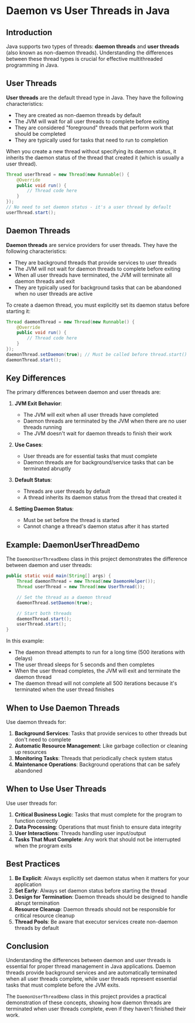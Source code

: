 # Daemon vs User Threads in Java

## Introduction

Java supports two types of threads: **daemon threads** and **user threads** (also known as non-daemon threads). Understanding the differences between these thread types is crucial for effective multithreaded programming in Java.

## User Threads

**User threads** are the default thread type in Java. They have the following characteristics:

- They are created as non-daemon threads by default
- The JVM will wait for all user threads to complete before exiting
- They are considered "foreground" threads that perform work that should be completed
- They are typically used for tasks that need to run to completion

When you create a new thread without specifying its daemon status, it inherits the daemon status of the thread that created it (which is usually a user thread).

```java
Thread userThread = new Thread(new Runnable() {
    @Override
    public void run() {
        // Thread code here
    }
});
// No need to set daemon status - it's a user thread by default
userThread.start();
```

## Daemon Threads

**Daemon threads** are service providers for user threads. They have the following characteristics:

- They are background threads that provide services to user threads
- The JVM will not wait for daemon threads to complete before exiting
- When all user threads have terminated, the JVM will terminate all daemon threads and exit
- They are typically used for background tasks that can be abandoned when no user threads are active

To create a daemon thread, you must explicitly set its daemon status before starting it:

```java
Thread daemonThread = new Thread(new Runnable() {
    @Override
    public void run() {
        // Thread code here
    }
});
daemonThread.setDaemon(true); // Must be called before thread.start()
daemonThread.start();
```

## Key Differences

The primary differences between daemon and user threads are:

1. **JVM Exit Behavior**:
   - The JVM will exit when all user threads have completed
   - Daemon threads are terminated by the JVM when there are no user threads running
   - The JVM doesn't wait for daemon threads to finish their work

2. **Use Cases**:
   - User threads are for essential tasks that must complete
   - Daemon threads are for background/service tasks that can be terminated abruptly

3. **Default Status**:
   - Threads are user threads by default
   - A thread inherits its daemon status from the thread that created it

4. **Setting Daemon Status**:
   - Must be set before the thread is started
   - Cannot change a thread's daemon status after it has started

## Example: DaemonUserThreadDemo

The `DaemonUserThreadDemo` class in this project demonstrates the difference between daemon and user threads:

```java
public static void main(String[] args) {
    Thread daemonThread = new Thread(new DaemonHelper());
    Thread userThread = new Thread(new UserThread());

    // Set the thread as a daemon thread
    daemonThread.setDaemon(true);

    // Start both threads
    daemonThread.start();
    userThread.start();
}
```

In this example:
- The daemon thread attempts to run for a long time (500 iterations with delays)
- The user thread sleeps for 5 seconds and then completes
- When the user thread completes, the JVM will exit and terminate the daemon thread
- The daemon thread will not complete all 500 iterations because it's terminated when the user thread finishes

## When to Use Daemon Threads

Use daemon threads for:

1. **Background Services**: Tasks that provide services to other threads but don't need to complete
2. **Automatic Resource Management**: Like garbage collection or cleaning up resources
3. **Monitoring Tasks**: Threads that periodically check system status
4. **Maintenance Operations**: Background operations that can be safely abandoned

## When to Use User Threads

Use user threads for:

1. **Critical Business Logic**: Tasks that must complete for the program to function correctly
2. **Data Processing**: Operations that must finish to ensure data integrity
3. **User Interactions**: Threads handling user input/output
4. **Tasks That Must Complete**: Any work that should not be interrupted when the program exits

## Best Practices

1. **Be Explicit**: Always explicitly set daemon status when it matters for your application
2. **Set Early**: Always set daemon status before starting the thread
3. **Design for Termination**: Daemon threads should be designed to handle abrupt termination
4. **Resource Cleanup**: Daemon threads should not be responsible for critical resource cleanup
5. **Thread Pools**: Be aware that executor services create non-daemon threads by default

## Conclusion

Understanding the differences between daemon and user threads is essential for proper thread management in Java applications. Daemon threads provide background services and are automatically terminated when all user threads complete, while user threads represent essential tasks that must complete before the JVM exits.

The `DaemonUserThreadDemo` class in this project provides a practical demonstration of these concepts, showing how daemon threads are terminated when user threads complete, even if they haven't finished their work.